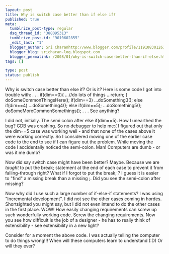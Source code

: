 ```yaml
--- 
layout: post
title: Why is switch case better than if else if?
published: true
meta: 
  tumblrize_post-type: regular
  dsq_thread_id: "388095313"
  tumblrize_post-id: "9010602855"
  _edit_last: "1"
  blogger_author: Sri Charanhttp://www.blogger.com/profile/11910830126191595892noreply@blogger.com
  blogger_blog: sricharan-log.blogspot.com
  blogger_permalink: /2008/01/why-is-switch-case-better-than-if-else.html
tags: []

type: post
status: publish
---
```

Why is switch case better than else if? Or is it?
Here is some code I got into trouble with:
.
.
.
if(dim==0){
...//do lots of things
...return;
}
doSomeCommonThingsHere();
if(dim==3)
...doSomething3();
else if(dim==4)
...doSomething4();
else if(dim==5);
...doSomething5();
doSomeMoreCommonSomethings();
.
.
.
See anything?

I did not, initially. The semi colon after else if(dim==5). How I unearthed the bug? GDB was crashing. So no debugger to help me:( I figured out that only the dim==5 case was working well - and that none of the cases above it were working correctly. So I considered moving one of the earlier case code to the end to see if I can figure out the problem. While moving the code I accidentally noticed the semi-colon. Man! Computers are dumb - or was it me dumb?

Now did say switch case might have been better? Maybe. Because we are <span style="font-style: italic;">taught</span> to put the break; statement at the end of each case to prevent it from falling-through right? What if I forgot to put the break; ? I guess it is easier to "find" a missing break than a missing ;. Did you see the semi-colon after missing?

Now why did I use such a large number of if-else-if statements? I was using "Incremental development". I did not see the other cases coming in hordes. Shortsighted you might say, but I did not even intend to do the other cases in the first place. WOW! How easily changing requirements can screw up such wonderfully working code. Screw the changing requirements. Now you see how difficult is the job of a designer - he has to really think of extensibility - see extensibility in a new light?

Consider for a moment the above code. I was actually telling the computer to do things wrong!!! When will these computers learn to understand (:D) Or will they ever?
